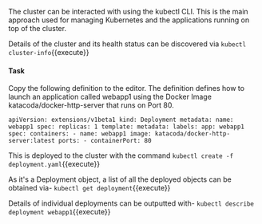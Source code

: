 The cluster can be interacted with using the kubectl CLI. This is the main approach used for managing Kubernetes and the applications running on top of the cluster.

Details of the cluster and its health status can be discovered via 
`kubectl cluster-info`{{execute}}

#### Task
Copy the following definition to the editor. The definition defines how to launch an application called webapp1 using the Docker Image katacoda/docker-http-server that runs on Port 80.

`apiVersion: extensions/v1beta1
kind: Deployment
metadata:
  name: webapp1
spec:
  replicas: 1
  template:
    metadata:
      labels:
        app: webapp1
    spec:
      containers:
      - name: webapp1
        image: katacoda/docker-http-server:latest
        ports:
        - containerPort: 80`

This is deployed to the cluster with the command
`kubectl create -f deployment.yaml`{{execute}}

As it's a Deployment object, a list of all the deployed objects can be obtained via-
`kubectl get deployment`{{execute}}

Details of individual deployments can be outputted with-
`kubectl describe deployment webapp1`{{execute}}

